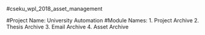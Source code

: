 #cseku_wpl_2018_asset_management

#Project Name: University Automation
#Module Names: 
      1. Project Archive
      2. Thesis Archive
      3. Email Archive
      4. Asset Archive

